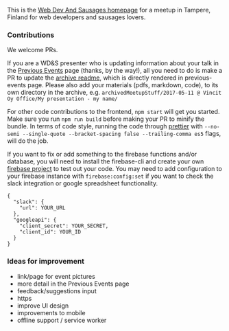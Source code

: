 This is the [Web Dev And Sausages homepage](https://www.webdevandsausages.org) for a meetup in Tampere, Finland for web developers and sausages lovers.

### Contributions

We welcome PRs.

If you are a WD&S presenter who is updating information about your talk in the [Previous Events](https://www.webdevandsausages.org/previous-events) page (thanks, by the way!),
all you need to do is make a PR to update the [archive readme](https://github.com/webDevAndSausages/archivedMeetupStuff), which is directly rendered in previous-events page.
Please also add your materials (pdfs, markdown, code), to its own directory in the archive, e.g. `archivedMeetupStuff/2017-05-11 @ Vincit Oy Office/My presentation - my name/`

For other code contributions to the frontend, `npm start` will get you started. Make sure you run `npm run build` before making your PR to minify the bundle. In terms of code style, running the code through [prettier](https://github.com/prettier/prettier) with
`--no-semi --single-quote --bracket-spacing false --trailing-comma es5` flags, will do the job.

If you want to fix or add something to the firebase functions and/or database, you will need to install the firebase-cli and create your own [firebase project](https://firebase.google.com/) to test out your code. You may need to add configuration to
your firebase instance with `firebase:config:set` if you want to check the slack integration
or google spreadsheet functionality.

```
{
  "slack": {
    "url": YOUR_URL
  },
  "googleapi": {
    "client_secret": YOUR_SECRET,
    "client_id": YOUR_ID
  }
}

```

### Ideas for improvement

  - link/page for event pictures
  - more detail in the Previous Events page
  - feedback/suggestions input
  - https
  - improve UI design
  - improvements to mobile
  - offline support / service worker
